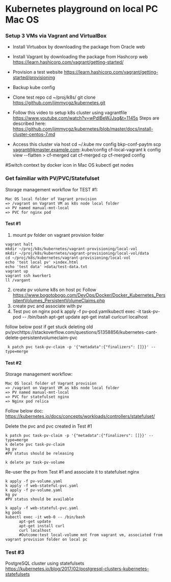 # Kubernetes playground on local PC Mac OS

### Setup 3 VMs via Vagrant and VirtualBox 
* Install Virtuabox by downloading the package from Oracle web
* Install Vagrant by downloading the package from Hashcorp web
https://learn.hashicorp.com/vagrant/getting-started/
* Provision a test website 
https://learn.hashicorp.com/vagrant/getting-started/provisioning

* Backup kube config 
* Clone test repo
cd ~/proj/k8s/
git clone https://github.com/jimmycgz/kubernetes.git

* Follow this video to setup k8s cluster using vagrantfile
https://www.youtube.com/watch?v=wPdIBeWJJsg&t=1145s
Steps are described here: https://github.com/jimmycgz/kubernetes/blob/master/docs/install-cluster-centos-7.md

* Access this cluster via host
cd ~/.kube
mv config bkp-conf-paytm
scp vagrant@kmaster.example.com:.kube/config cf-local-vagrant
k config view --flatten > cf-merged
cat cf-merged
cp cf-merged config

#Switch context by docker icon in Mac OS
kubectl get nodes

### Get faimiliar with PV/PVC/Statefulset
Storage management workflow for TEST #1:
```
Mac OS local folder of Vagrant provision 
=> /vagrant on Vagrant VM as k8s node local folder
=> PV named manual-mnt-local
=> PVC for nginx pod
```
#### Test #1
1. mount pv folder on vagrant provision folder
```
vagrant halt
mkdir ~/proj/k8s/kubernetes/vagrant-provisioning/local-vol
mkdir ~/proj/k8s/kubernetes/vagrant-provisioning/local-vol/data
cd ~/proj/k8s/kubernetes/vagrant-provisioning/local-vol
echo 'test local pv' >index.html
echo 'test data' >data/test-data.txt
vagrant up
vagrant ssh kworker1
ll /vargant
```
2. create pv volume k8s on host pc
Follow https://www.bogotobogo.com/DevOps/Docker/Docker_Kubernetes_PersistentVolumes_PersistentVolumeClaims.php
3. create pvc and associate with pv
4. Test pvc on nginx pod
k apply -f pv-pod.yamlkubectl exec -it task-pv-pod -- /bin/bash
apt-get update
apt-get install curlcurl localhost

follow below post if get stuck deleting old pv/pvchttps://stackoverflow.com/questions/51358856/kubernetes-cant-delete-persistentvolumeclaim-pvc
```
 k patch pvc task-pv-claim -p '{"metadata":{"finalizers": []}}' --type=merge
```
 
#### Test #2
Storage management workflow:
```
Mac OS local folder of Vagrant provision 
=> /vagrant on Vagrant VM as k8s node local folder
=> PV named manual-mnt-local
=> PVC for statefulset nginx
=> Nginx pod relica
```
Follow below doc:
https://kubernetes.io/docs/concepts/workloads/controllers/statefulset/

Delete the pvc and pvc created in Test #1
```
k patch pvc task-pv-claim -p '{"metadata":{"finalizers": []}}' --type=merge
k delete pvc task-pv-claim
kg pv
#PV status should be releasing

k delete pv task-pv-volume
```
Re-user the pv from Test #1 and associate it to statefulset nginx
```
k apply -f pv-volume.yaml
k apply -f web-stateful-pvc.yaml
k apply -f pv-volume.yaml 
kg pv
#PV status should be available

k apply -f web-stateful-pvc.yaml
kg pods
kubectl exec -it web-0 -- /bin/bash
      apt-get update
      apt-get install curl
      curl localhost
      #Outcome:test local-volume mnt from vagrant vm, associated from vagrant provision folder on local pc
```

### Test #3
PostgreSQL cluster using statefulsets https://kubernetes.io/blog/2017/02/postgresql-clusters-kubernetes-statefulsets
